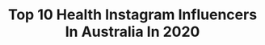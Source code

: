 ---
title: Top 10 Health Instagram Influencers In Australia In 2020
description: >-
  Find top health Instagram influencers in Australia in 2020. Most popular hashtags: #bikini #quarantinelife #nomakeup #staysafe.
platform: Instagram
profiles:
  - username: "viora.nl"
    fullname: >-
      Viora
    location: "Australia"
    followers: 36773
    engagement: 1093
    commentsToLikes: 0.063607
    id: ck0u015sjsd0e0i19ip98025x
    verified: false
    hashtags: "#kualalumpur, #ikhebgelukkigweertijdvoorgrootsedromen, #10km, #heliplatform"
  - username: "model_over50"
    fullname: >-
      Donna Anna
    location: "Australia"
    followers: 32847
    engagement: 762
    commentsToLikes: 0.052948
    id: ck8tctjty0mgv0j78fjqn2tyd
    verified: false
    hashtags: "#plantbasedcoach, #whenthisisover, #athome, #50pluswomenrock"
  - username: "sarahryanfit"
    fullname: >-
      Sarah🧚🏼👟| fitness&lifestyle
    location: "Australia"
    followers: 6437
    engagement: 1316
    commentsToLikes: 0.167291
    id: ckaovsjkb5z1b0i782uo3k9nl
    verified: false
    hashtags: ""
  - username: "love.christina.xo"
    fullname: >-
      ✨Christina✨
    location: "Australia"
    followers: 160200
    engagement: 351
    commentsToLikes: 0.113460
    id: ck13c84lqz1y50i192xk9bkvq
    verified: false
    hashtags: "#shellybeach, #celsiuscoffeeco, #manlybeach, #milkbath"
  - username: "stephaniejmagno"
    fullname: >-
      𝐒𝐓𝐄𝐏𝐇𝐀𝐍𝐈𝐄 ♥
    location: "Australia"
    followers: 5709
    engagement: 835
    commentsToLikes: 0.260444
    id: ckapa4pdgup340i78bgwou6yp
    verified: false
    hashtags: "#missphilippinesaustralia2019, #mpa2019, #socialdistancing"
  - username: "majamilicevic_"
    fullname: >-
      MAJA MILICEVIC
    location: "Australia"
    followers: 6785
    engagement: 700
    commentsToLikes: 0.102478
    id: ck5c45s850nu30i11v30xcxye
    verified: false
    hashtags: "#ariesseason, #realgirlsofbody, #cottonon"
  - username: "kealeypennell"
    fullname: >-
      ☆ KEALEY PENNELL ☆
    location: "Australia"
    followers: 62759
    engagement: 376
    commentsToLikes: 0.045394
    id: ck5hnvzjzohnr0i11uep394oe
    verified: false
    hashtags: "#minetan, #tanningcosmetics, #minetanresults, #collab"
  - username: "mitchccosta"
    fullname: >-
      Mitch Costa 🇦🇺
    location: "Australia"
    followers: 17478
    engagement: 355
    commentsToLikes: 0.082637
    id: ck5cjdgf4ui1j0i11pd3i825h
    verified: false
    hashtags: "#grandadsandspeedos, #dontmess, #almost8, #someonesgottadoit"
  - username: "jessiepineault"
    fullname: >-
      Jessie Pineault IFBB Pro
    location: "Australia"
    followers: 32830
    engagement: 248
    commentsToLikes: 0.082811
    id: ck5zk3pvvira40i140svlxeul
    verified: false
    hashtags: "#junglegym, #goldenhour, #perseverence, #partnerincrime"
  - username: "fabulizeyourlife"
    fullname: >-
      Trishi
    location: "Australia"
    followers: 146262
    engagement: 198
    commentsToLikes: 0.055047
    id: ck0vx3s6xwzvj0i19om4i3owm
    verified: false
    hashtags: "#notimeforthis, #sultry, #mindset, #mindfulness"
---